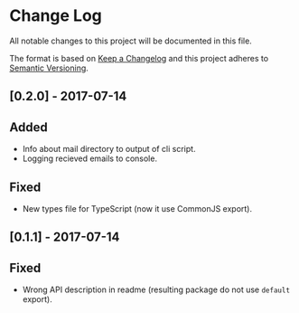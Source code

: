 # Change Log

All notable changes to this project will be documented in this file.

The format is based on [Keep a Changelog](http://keepachangelog.com/) 
and this project adheres to [Semantic Versioning](http://semver.org/).

## [0.2.0] - 2017-07-14

## Added

- Info about mail directory to output of cli script.
- Logging recieved emails to console.

## Fixed

- New types file for TypeScript (now it use CommonJS export).

## [0.1.1] - 2017-07-14

## Fixed

- Wrong API description in readme (resulting package do not use `default` export).
